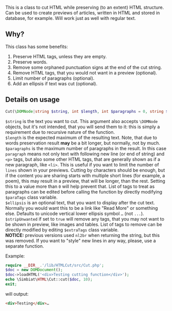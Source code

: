 This is a class to cut HTML while preserving (to an extent) HTML structure. Can be used to create previews of articles, written in HTML and stored in database, for example. Will work just as well with regular text.

## Why?

This class has some benefits:

1. Preserve HTML tags, unless they are empty.
2. Preserve words.
3. Remove some orphaned punctuation signs at the end of the cut string.
4. Remove HTML tags, that you would not want in a preview (optional).
5. Limit number of paragraphs (optional).
6. Add an ellipsis if text was cut (optional).

## Details on usage

```php
Cut(\DOMNode|string $string, int $length, int $paragraphs = 0, string $ellipsis = '…', bool $stripUnwanted = true)
```

`$string` is the text you want to cut. This argument also accepts `\DOMNode` objects, but it's not intended, that you will send them to it: this is simply a requirement due to recursive nature of the function.  
`$length` is the expected maximum of the resulting text. Note, that due to words preservation result **may** be a bit longer, but normally, not by much.  
`$paragraphs` is the maximum number of paragraphs in the result. In this case `paragraph` means not only text with following new line (or end of string) and `<p>` tags, but also some other HTML tags, that are generally shown as if a new paragraph, like `<li>`. This is useful if you want to limit the number of `lines` shown in your previews. Cutting by characters should be enough, but if the content you are sharing starts with multiple short lines (for example, a poem), this may result in a preview, that will be longer, than the rest. Setting this to a value more than `0` will help prevent that. List of tags to treat as paragraphs can be edited before calling the function by directly modifying `$paraTags` class variable.  
`$ellipsis` is an optional text, that you want to display after the cut text. Normally you would want this to be a link like "Read More" or something else. Defaults to unicode vertical lower ellipsis symbol `…` (not `...`).  
`$stripUnwanted` if set to `true` will remove any tags, that you may not want to be shown in preview, like images and tables. List of tags to remove can be directly modified by editing `$extraTags` class variable.  
__NOTICE:__ previous versions used `nl2br` when returning the string, but this was removed. If you want to "style" new lines in any way, please, use a separate function.

Example:

```php
require __DIR__.'/lib/HTMLCut/src/Cut.php';
$doc = new DOMDocument();
$doc->loadHTML('<div>Testing cutting function</div>');
echo \Simbiat\HTML\Cut::cut($doc, 10);
exit;
```

will output:

```html
<div>Testing</div>…
```
